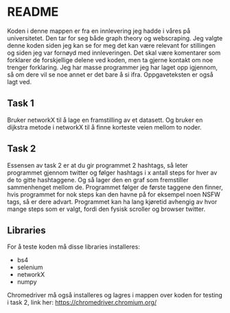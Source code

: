 # README

Koden i denne mappen er fra en innlevering jeg hadde i våres på universitetet. Den tar for seg både graph theory og webscraping. Jeg valgte denne koden siden jeg kan se for meg det kan være relevant for stillingen og siden jeg var fornøyd med innleveringen. Det skal være komentarer som forklarer de forskjellige delene ved koden, men ta gjerne kontakt om noe trenger forklaring. Jeg har masse programmer jeg har laget opp igjennom, så om dere vil se noe annet er det bare å si ifra.
Oppgaveteksten er også lagt ved.

## Task 1
Bruker networkX til å lage en framstilling av et datasett. Og bruker en dijkstra metode i networkX til å finne korteste veien mellom to noder.

## Task 2
Essensen av task 2 er at du gir programmet 2 hashtags, så leter programmet gjennom twitter og følger hashtags i x antall steps for hver av de to gitte hashtaggene. Og så lager den en graf som fremstiller sammenhenget mellom de. Programmet følger de første taggene den finner, hvis programmet for nok steps kan den havne på for eksempel noen NSFW tags, så er dere advart. Programmet kan ha lang kjøretid avhengig av hvor mange steps som er valgt, fordi den fysisk scroller og browser twitter.

## Libraries
For å teste koden må disse libraries installeres:
* bs4
* selenium
* networkX
* numpy

Chromedriver må også installeres og lagres i mappen over koden for testing i task 2, link her: https://chromedriver.chromium.org/ 
